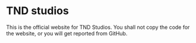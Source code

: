 # TND studios
This is the official website for TND Studios. You shall not copy the code for the website, or you will get reported from GitHub.
